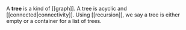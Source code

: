 A **tree** is a kind of [[graph]]. A tree is acyclic and [[connected|connectivity]]. Using [[recursion]], we say a tree is either empty or a container for a list of trees.